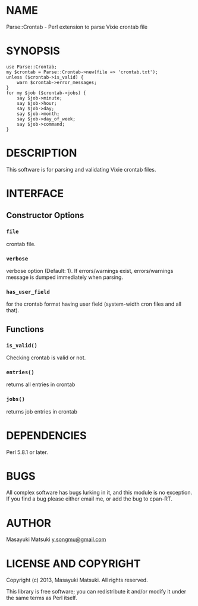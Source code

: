 # NAME

Parse::Crontab - Perl extension to parse Vixie crontab file

# SYNOPSIS

    use Parse::Crontab;
    my $crontab = Parse::Crontab->new(file => 'crontab.txt');
    unless ($crontab->is_valid) {
        warn $crontab->error_messages;
    }
    for my $job ($crontab->jobs) {
        say $job->minute;
        say $job->hour;
        say $job->day;
        say $job->month;
        say $job->day_of_week;
        say $job->command;
    }

# DESCRIPTION

This software is for parsing and validating Vixie crontab files.

# INTERFACE

## Constructor Options

### `file`

crontab file.

### `verbose`

verbose option (Default: 1).
If errors/warnings exist, errors/warnings message is dumped immediately when parsing.

### `has_user_field`

for the crontab format having user field (system-width cron files and all that).

## Functions

### `is_valid()`

Checking crontab is valid or not.

### `entries()`

returns all entries in crontab

### `jobs()`

returns job entries in crontab

# DEPENDENCIES

Perl 5.8.1 or later.

# BUGS

All complex software has bugs lurking in it, and this module is no
exception. If you find a bug please either email me, or add the bug
to cpan-RT.

# AUTHOR

Masayuki Matsuki <y.songmu@gmail.com>

# LICENSE AND COPYRIGHT

Copyright (c) 2013, Masayuki Matsuki. All rights reserved.

This library is free software; you can redistribute it and/or modify
it under the same terms as Perl itself.
